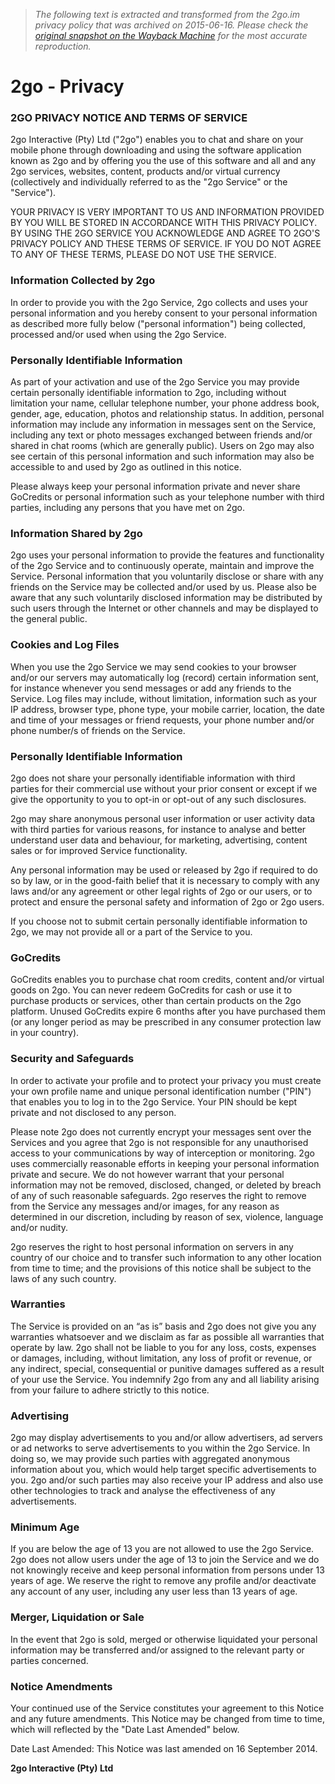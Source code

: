 > *The following text is extracted and transformed from the 2go.im privacy policy that was archived on 2015-06-16. Please check the [original snapshot on the Wayback Machine](https://web.archive.org/web/20150616091505id_/http%3A//www.2go.im/privacy) for the most accurate reproduction.*

# 2go - Privacy

### 2GO PRIVACY NOTICE AND TERMS OF SERVICE

2go Interactive (Pty) Ltd ("2go") enables you to chat and share on your mobile phone through downloading and using the software application known as 2go and by offering you the use of this software and all and any 2go services, websites, content, products and/or virtual currency (collectively and individually referred to as the "2go Service" or the "Service").

YOUR PRIVACY IS VERY IMPORTANT TO US AND INFORMATION PROVIDED BY YOU WILL BE STORED IN ACCORDANCE WITH THIS PRIVACY POLICY. BY USING THE 2GO SERVICE YOU ACKNOWLEDGE AND AGREE TO 2GO'S PRIVACY POLICY AND THESE TERMS OF SERVICE. IF YOU DO NOT AGREE TO ANY OF THESE TERMS, PLEASE DO NOT USE THE SERVICE.

### Information Collected by 2go

In order to provide you with the 2go Service, 2go collects and uses your personal information and you hereby consent to your personal information as described more fully below ("personal information") being collected, processed and/or used when using the 2go Service.

### Personally Identifiable Information

As part of your activation and use of the 2go Service you may provide certain personally identifiable information to 2go, including without limitation your name, cellular telephone number, your phone address book, gender, age, education, photos and relationship status. In addition, personal information may include any information in messages sent on the Service, including any text or photo messages exchanged between friends and/or shared in chat rooms (which are generally public). Users on 2go may also see certain of this personal information and such information may also be accessible to and used by 2go as outlined in this notice.

Please always keep your personal information private and never share GoCredits or personal information such as your telephone number with third parties, including any persons that you have met on 2go. 

### Information Shared by 2go

2go uses your personal information to provide the features and functionality of the 2go Service and to continuously operate, maintain and improve the Service. Personal information that you voluntarily disclose or share with any friends on the Service may be collected and/or used by us. Please also be aware that any such voluntarily disclosed information may be distributed by such users through the Internet or other channels and may be displayed to the general public.

### Cookies and Log Files

When you use the 2go Service we may send cookies to your browser and/or our servers may automatically log (record) certain information sent, for instance whenever you send messages or add any friends to the Service. Log files may include, without limitation, information such as your IP address, browser type, phone type, your mobile carrier, location, the date and time of your messages or friend requests, your phone number and/or phone number/s of friends on the Service.

### Personally Identifiable Information

2go does not share your personally identifiable information with third parties for their commercial use without your prior consent or except if we give the opportunity to you to opt-in or opt-out of any such disclosures.

2go may share anonymous personal user information or user activity data with third parties for various reasons, for instance to analyse and better understand user data and behaviour, for marketing, advertising, content sales or for improved Service functionality. 

Any personal information may be used or released by 2go if required to do so by law, or in the good-faith belief that it is necessary to comply with any laws and/or any agreement or other legal rights of 2go or our users, or to protect and ensure the personal safety and information of 2go or 2go users.

If you choose not to submit certain personally identifiable information to 2go, we may not provide all or a part of the Service to you.

### GoCredits

GoCredits enables you to purchase chat room credits, content and/or virtual goods on 2go. You can never redeem GoCredits for cash or use it to purchase products or services, other than certain products on the 2go platform. Unused GoCredits expire 6 months after you have purchased them (or any longer period as may be prescribed in any consumer protection law in your country).

### Security and Safeguards

In order to activate your profile and to protect your privacy you must create your own profile name and unique personal identification number ("PIN") that enables you to log in to the 2go Service. Your PIN should be kept private and not disclosed to any person.

Please note 2go does not currently encrypt your messages sent over the Services and you agree that 2go is not responsible for any unauthorised access to your communications by way of interception or monitoring. 2go uses commercially reasonable efforts in keeping your personal information private and secure. We do not however warrant that your personal information may not be removed, disclosed, changed, or deleted by breach of any of such reasonable safeguards. 2go reserves the right to remove from the Service any messages and/or images, for any reason as determined in our discretion, including by reason of sex, violence, language and/or nudity.

2go reserves the right to host personal information on servers in any country of our choice and to transfer such information to any other location from time to time; and the provisions of this notice shall be subject to the laws of any such country.

### Warranties

The Service is provided on an “as is” basis and 2go does not give you any warranties whatsoever and we disclaim as far as possible all warranties that operate by law. 2go shall not be liable to you for any loss, costs, expenses or damages, including, without limitation, any loss of profit or revenue, or any indirect, special, consequential or punitive damages suffered as a result of your use the Service. You indemnify 2go from any and all liability arising from your failure to adhere strictly to this notice.

### Advertising

2go may display advertisements to you and/or allow advertisers, ad servers or ad networks to serve advertisements to you within the 2go Service. In doing so, we may provide such parties with aggregated anonymous information about you, which would help target specific advertisements to you. 2go and/or such parties may also receive your IP address and also use other technologies to track and analyse the effectiveness of any advertisements. 

### Minimum Age

If you are below the age of 13 you are not allowed to use the 2go Service. 2go does not allow users under the age of 13 to join the Service and we do not knowingly receive and keep personal information from persons under 13 years of age. We reserve the right to remove any profile and/or deactivate any account of any user, including any user less than 13 years of age. 

### Merger, Liquidation or Sale

In the event that 2go is sold, merged or otherwise liquidated your personal information may be transferred and/or assigned to the relevant party or parties concerned.

### Notice Amendments

Your continued use of the Service constitutes your agreement to this Notice and any future amendments. This Notice may be changed from time to time, which will reflected by the "Date Last Amended" below.

Date Last Amended: This Notice was last amended on 16 September 2014.

**2go Interactive (Pty) Ltd**
